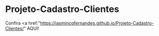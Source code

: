 # Projeto-Cadastro-Clientes

Confira <a href:"https://iasmincqfernandes.github.io/Projeto-Cadastro-Clientes/" AQUI!</a>
